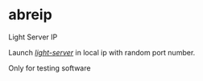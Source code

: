 # abreip

Light Server IP

Launch *[light-server](https://www.npmjs.com/package/light-server)* in local ip with random port number.

Only for testing software
